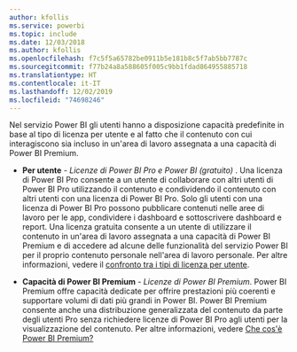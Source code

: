 ```yaml
---
author: kfollis
ms.service: powerbi
ms.topic: include
ms.date: 12/03/2018
ms.author: kfollis
ms.openlocfilehash: f7c5f5a65782be0911b5e181b8c5f7ab5bb7787c
ms.sourcegitcommit: f77b24a8a588605f005c9bb1fdad864955885718
ms.translationtype: HT
ms.contentlocale: it-IT
ms.lasthandoff: 12/02/2019
ms.locfileid: "74698246"
---
```

Nel servizio Power BI gli utenti hanno a disposizione capacità predefinite in base al tipo di licenza per utente e al fatto che il contenuto con cui interagiscono sia incluso in un'area di lavoro assegnata a una capacità di Power BI Premium.


* **Per utente** - *Licenze di Power BI Pro e Power BI (gratuito)* . Una licenza di Power BI Pro consente a un utente di collaborare con altri utenti di Power BI Pro utilizzando il contenuto e condividendo il contenuto con altri utenti con una licenza di Power BI Pro. Solo gli utenti con una licenza di Power BI Pro possono pubblicare contenuti nelle aree di lavoro per le app, condividere i dashboard e sottoscrivere dashboard e report. Una licenza gratuita consente a un utente di utilizzare il contenuto in un'area di lavoro assegnata a una capacità di Power BI Premium e di accedere ad alcune delle funzionalità del servizio Power BI per il proprio contenuto personale nell'area di lavoro personale. Per altre informazioni, vedere il [confronto tra i tipi di licenza per utente](../service-features-license-type.md#per-user-license-type-comparison).


* **Capacità di Power BI Premium** - *Licenze di Power BI Premium*. Power BI Premium offre capacità dedicate per offrire prestazioni più coerenti e supportare volumi di dati più grandi in Power BI. Power BI Premium consente anche una distribuzione generalizzata del contenuto da parte degli utenti Pro senza richiedere licenze di Power BI Pro agli utenti per la visualizzazione del contenuto. Per altre informazioni, vedere [Che cos'è Power BI Premium?](../service-premium-what-is.md)
